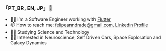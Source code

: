 ### 「PT_BR, EN, JP」👋

- 👨‍💻 I’m a Software Engineer working with [Flutter](https://github.com/flutter/flutter)
- 📫 How to reach me: felipeanndrade@gmail.com, [Linkedin Profile](https://www.linkedin.com/in/felpsisonfire/)
- 👨‍🔬 Studying Science and Technology
- 🧑‍🚀 Interested in Neuroscience, Self Driven Cars, Space Exploration and Galaxy Dynamics
